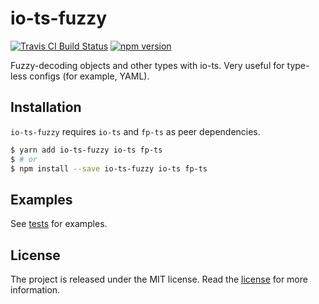 # io-ts-fuzzy
[![Travis CI Build Status](https://travis-ci.com/Tarik02/io-ts-fuzzy.svg?branch=master)](https://travis-ci.com/Tarik02/io-ts-fuzzy)
[![npm version](https://badge.fury.io/js/io-ts-fuzzy.svg)](https://badge.fury.io/js/io-ts-fuzzy)

Fuzzy-decoding objects and other types with io-ts. Very useful for type-less configs (for example, YAML).

## Installation

`io-ts-fuzzy` requires `io-ts` and `fp-ts` as peer dependencies.

```bash
$ yarn add io-ts-fuzzy io-ts fp-ts
$ # or
$ npm install --save io-ts-fuzzy io-ts fp-ts
```

## Examples

See [tests](https://github.com/Tarik02/io-ts-fuzzy/tree/master/test) for examples.

## License

The project is released under the MIT license. Read the [license](https://github.com/Tarik02/io-ts-fuzzy/blob/master/LICENSE) for more information.
